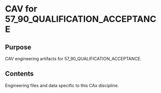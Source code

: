 # CAV for 57_90_QUALIFICATION_ACCEPTANCE

## Purpose
CAV engineering artifacts for 57_90_QUALIFICATION_ACCEPTANCE.

## Contents
Engineering files and data specific to this CAx discipline.
